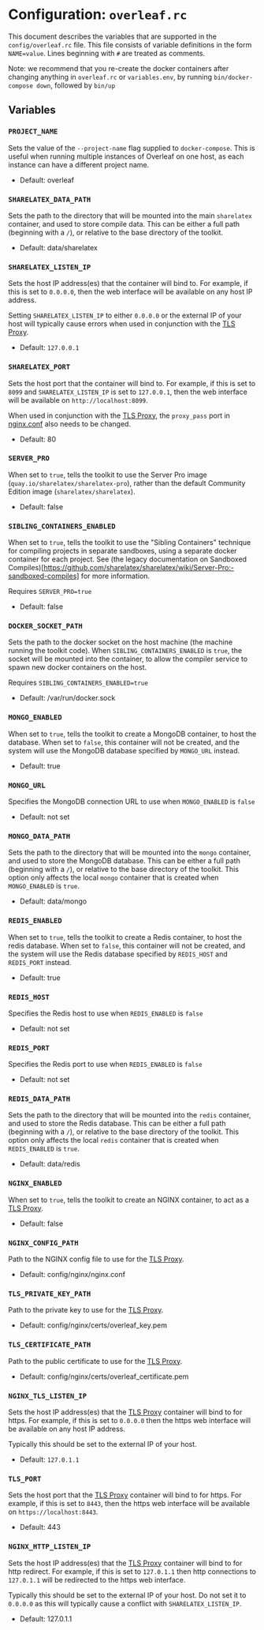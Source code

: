 # Configuration: `overleaf.rc`

This document describes the variables that are supported in the `config/overleaf.rc` file.
This file consists of variable definitions in the form `NAME=value`. Lines beginning with `#` are treated as comments.

Note: we recommend that you re-create the docker containers after changing anything in `overleaf.rc` or `variables.env`, by running `bin/docker-compose down`, followed by `bin/up`

## Variables


### `PROJECT_NAME`

Sets the value of the `--project-name` flag supplied to `docker-compose`.
This is useful when running multiple instances of Overleaf on one host, as each instance can have a different project name.

- Default: overleaf


### `SHARELATEX_DATA_PATH`

Sets the path to the directory that will be mounted into the main `sharelatex` container, and used to store compile data. This can be either a full path (beginning with a `/`), or relative to the base directory of the toolkit.

- Default: data/sharelatex

### `SHARELATEX_LISTEN_IP`

Sets the host IP address(es) that the container will bind to. For example, if this is set to `0.0.0.0`, then the web interface will be available on any host IP address.

Setting `SHARELATEX_LISTEN_IP` to either `0.0.0.0` or the external IP of your host will typically cause errors when used in conjunction with the [TLS Proxy](tls-proxy.md).

- Default: `127.0.0.1`

### `SHARELATEX_PORT`

Sets the host port that the container will bind to. For example, if this is set to `8099` and `SHARELATEX_LISTEN_IP` is set to `127.0.0.1`, then the web interface will be available on `http://localhost:8099`.

When used in conjunction with the [TLS Proxy](tls-proxy.md), the `proxy_pass` port in [nginx.conf](config/nginx/nginx.conf) also needs to be changed.

- Default: 80


### `SERVER_PRO`

When set to `true`, tells the toolkit to use the Server Pro image (`quay.io/sharelatex/sharelatex-pro`), rather than the default Community Edition image (`sharelatex/sharelatex`). 

- Default: false


### `SIBLING_CONTAINERS_ENABLED`

When set to `true`, tells the toolkit to use the "Sibling Containers" technique
for compiling projects in separate sandboxes, using a separate docker container for
each project. See (the legacy documentation on Sandboxed Compiles)[https://github.com/sharelatex/sharelatex/wiki/Server-Pro:-sandboxed-compiles] for more information.

Requires `SERVER_PRO=true`

- Default: false


### `DOCKER_SOCKET_PATH`

Sets the path to the docker socket on the host machine (the machine running the toolkit code). When `SIBLING_CONTAINERS_ENABLED` is `true`, the socket will be mounted into the container, to allow the compiler service to spawn new docker containers on the host.

Requires `SIBLING_CONTAINERS_ENABLED=true`

- Default: /var/run/docker.sock


### `MONGO_ENABLED`

When set to `true`, tells the toolkit to create a MongoDB container, to host the database.
When set to `false`, this container will not be created, and the system will use the MongoDB database specified by `MONGO_URL` instead.

- Default: true


### `MONGO_URL`

Specifies the MongoDB connection URL to use when `MONGO_ENABLED` is `false`

- Default: not set


### `MONGO_DATA_PATH`

Sets the path to the directory that will be mounted into the `mongo` container, and used to store the MongoDB database. This can be either a full path (beginning with a `/`), or relative to the base directory of the toolkit. This option only affects the local `mongo` container that is created when `MONGO_ENABLED` is `true`.

- Default: data/mongo


### `REDIS_ENABLED`

When set to `true`, tells the toolkit to create a Redis container, to host the redis database.
When set to `false`, this container will not be created, and the system will use the  Redis database specified by `REDIS_HOST` and `REDIS_PORT` instead.

- Default: true


### `REDIS_HOST`

Specifies the Redis host to use when `REDIS_ENABLED` is `false`

- Default: not set


### `REDIS_PORT`

Specifies the Redis port to use when `REDIS_ENABLED` is `false`

- Default: not set


### `REDIS_DATA_PATH`

Sets the path to the directory that will be mounted into the `redis` container, and used to store the Redis database. This can be either a full path (beginning with a `/`), or relative to the base directory of the toolkit. This option only affects the local `redis` container that is created when `REDIS_ENABLED` is `true`.

- Default: data/redis

### `NGINX_ENABLED`

When set to `true`, tells the toolkit to create an NGINX container, to act as a [TLS Proxy](tls-proxy.md).

- Default: false

### `NGINX_CONFIG_PATH`

Path to the NGINX config file to use for the [TLS Proxy](tls-proxy.md).

- Default: config/nginx/nginx.conf

### `TLS_PRIVATE_KEY_PATH`

Path to the private key to use for the [TLS Proxy](tls-proxy.md).

- Default: config/nginx/certs/overleaf_key.pem

### `TLS_CERTIFICATE_PATH`

Path to the public certificate to use for the [TLS Proxy](tls-proxy.md).

- Default: config/nginx/certs/overleaf_certificate.pem

### `NGINX_TLS_LISTEN_IP`

Sets the host IP address(es) that the [TLS Proxy](tls-proxy.md) container will bind to for https. For example, if this is set to `0.0.0.0` then the https web interface will be available on any host IP address.

Typically this should be set to the external IP of your host.

- Default: `127.0.1.1`

### `TLS_PORT`

Sets the host port that the [TLS Proxy](tls-proxy.md) container will bind to for https. For example, if this is set to `8443`, then the https web interface will be available on `https://localhost:8443`.

- Default: 443

### `NGINX_HTTP_LISTEN_IP`

Sets the host IP address(es) that the [TLS Proxy](tls-proxy.md) container will bind to for http redirect. For example, if this is set to `127.0.1.1` then http connections to `127.0.1.1` will be redirected to the https web interface.

Typically this should be set to the external IP of your host. Do not set it to `0.0.0.0` as this will typically cause a conflict with `SHARELATEX_LISTEN_IP`.

- Default: 127.0.1.1